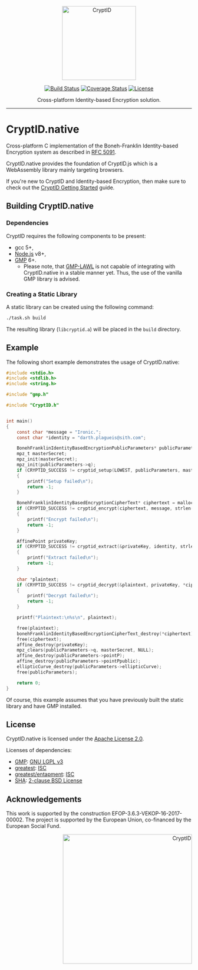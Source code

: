 <div align="center">
  <a href="https://github.com/cryptid-org">
    <img alt="CryptID" src="docs/img/cryptid-logo.png" width="200">
  </a>
</div>

<div align="center">

[![Build Status](https://dev.azure.com/cryptid-org/cryptid-native/_apis/build/status/cryptid-org.cryptid-native?branchName=master)](https://dev.azure.com/cryptid-org/cryptid-native/_build/latest?definitionId=3&branchName=master)
[![Coverage Status](https://coveralls.io/repos/github/cryptid-org/cryptid-native/badge.svg?branch=master)](https://coveralls.io/github/cryptid-org/cryptid-native?branch=master)
[![License](https://img.shields.io/github/license/cryptid-org/cryptid-native.svg)](LICENSE)

</div>

<div align="center">
Cross-platform Identity-based Encryption solution.
</div>

---

# CryptID.native

Cross-platform C implementation of the Boneh-Franklin Identity-based Encryption system as described in [RFC 5091](https://tools.ietf.org/html/rfc5091).

CryptID.native provides the foundation of CryptID.js which is a WebAssembly library mainly targeting browsers.

If you're new to CryptID and Identity-based Encryption, then make sure to check out the [CryptID Getting Started](https://github.com/cryptid-org/getting-started) guide.

## Building CryptID.native

### Dependencies

CryptID requires the following components to be present:

  * gcc 5+,
  * [Node.js](https://nodejs.org/en/) v8+,
  * [GMP](https://gmplib.org/) 6+.
    * Please note, that [GMP-LAWL](https://github.com/cryptid-org/gmp-lawl/) is not capable of integrating with CryptID.native in a stable manner yet. Thus, the use of the vanilla GMP library is advised.

### Creating a Static Library

A static library can be created using the following command:

~~~~bash
./task.sh build
~~~~

The resulting library (`libcryptid.a`) will be placed in the `build` directory.

## Example

The following short example demonstrates the usage of CryptID.native:

~~~~C
#include <stdio.h>
#include <stdlib.h>
#include <string.h>

#include "gmp.h"

#include "CryptID.h"


int main()
{
    const char *message = "Ironic.";
    const char *identity = "darth.plagueis@sith.com";

    BonehFranklinIdentityBasedEncryptionPublicParameters* publicParameters = malloc(sizeof (BonehFranklinIdentityBasedEncryptionPublicParameters));
    mpz_t masterSecret;
    mpz_init(masterSecret);
    mpz_init(publicParameters->q);
    if (CRYPTID_SUCCESS != cryptid_setup(LOWEST, publicParameters, masterSecret))
    {
        printf("Setup failed\n");
        return -1;
    }

    BonehFranklinIdentityBasedEncryptionCipherText* ciphertext = malloc(sizeof (BonehFranklinIdentityBasedEncryptionCipherText));
    if (CRYPTID_SUCCESS != cryptid_encrypt(ciphertext, message, strlen(message), identity, strlen(identity), *publicParameters))
    {
        printf("Encrypt failed\n");
        return -1;
    }

    AffinePoint privateKey;
    if (CRYPTID_SUCCESS != cryptid_extract(&privateKey, identity, strlen(identity), *publicParameters, masterSecret))
    {
        printf("Extract failed\n");
        return -1;
    }

    char *plaintext;
    if (CRYPTID_SUCCESS != cryptid_decrypt(&plaintext, privateKey, *ciphertext, *publicParameters))
    {
        printf("Decrypt failed\n");
        return -1;
    }

    printf("Plaintext:\n%s\n", plaintext);

    free(plaintext);
    bonehFranklinIdentityBasedEncryptionCipherText_destroy(*ciphertext);
    free(ciphertext);
    affine_destroy(privateKey);
    mpz_clears(publicParameters->q, masterSecret, NULL);
    affine_destroy(publicParameters->pointP);
    affine_destroy(publicParameters->pointPpublic);
    ellipticCurve_destroy(publicParameters->ellipticCurve);
    free(publicParameters);

    return 0;
}
~~~~

Of course, this example assumes that you have previously built the static library and have GMP installed.

## License

CryptID.native is licensed under the [Apache License 2.0](LICENSE).

Licenses of dependencies:

  * [GMP](https://gmplib.org/): [GNU LGPL v3](https://www.gnu.org/licenses/lgpl.html)
  * [greatest](https://github.com/silentbicycle/greatest): [ISC](https://github.com/silentbicycle/greatest/blob/master/LICENSE)
  * [greatest/entapment](https://github.com/silentbicycle/greatest/blob/master/contrib/entapment): [ISC](https://github.com/silentbicycle/greatest/blob/master/contrib/entapment)
  * [SHA](https://tools.ietf.org/html/rfc6234): [2-clause BSD License](https://tools.ietf.org/html/rfc6234#section-8.1.1)

## Acknowledgements

This work is supported by the construction EFOP-3.6.3-VEKOP-16-2017-00002. The project is supported by the European Union, co-financed by the European Social Fund.

<p align="right">
  <img alt="CryptID" src="docs/img/szechenyi-logo.jpg" width="350">
</p>
